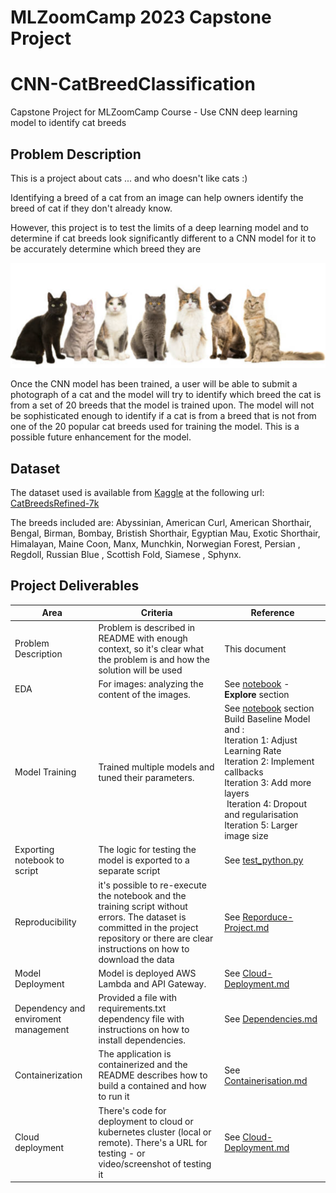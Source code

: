 # MLZoomCamp 2023 Capstone Project

# CNN-CatBreedClassification

Capstone Project for MLZoomCamp Course - Use CNN deep learning model to identify cat breeds

## Problem Description

This is a project about cats ... and who doesn't like cats :) 

Identifying a breed of a cat from an image can help owners identify the breed of cat if they don't already know. 

However, this project is to test the limits of a deep learning model and to determine if cat breeds look significantly different to a CNN model for it to be accurately determine which breed they are

![cat-breeds.png](cat-breeds.png)

Once the CNN model has been trained, a user will be able to submit a photograph of a cat and the model will try to identify which breed the cat is from a set of 20 breeds that the model is trained upon.
The model will not be sophisticated enough to identify if a cat is from a breed that is not from one of the 20 popular cat breeds used for training the model. This is a possible future enhancement for the model.

## Dataset

The dataset used is available from [Kaggle](www.kaggle.com) at the following url: [CatBreedsRefined-7k](https://www.kaggle.com/datasets/doctrinek/catbreedsrefined-7k)

The breeds included are:
Abyssinian, American Curl, American Shorthair, Bengal, Birman, Bombay, Bristish Shorthair,  Egyptian Mau, Exotic Shorthair, Himalayan, Maine Coon, Manx, Munchkin, Norwegian Forest,  Persian , Regdoll, Russian Blue , Scottish Fold, Siamese , Sphynx.

## Project Deliverables

| Area                                 | Criteria                                                                                                                                                                                        | Reference                                                                                                                                                                                                                                                                                                                               |
| ------------------------------------ | ----------------------------------------------------------------------------------------------------------------------------------------------------------------------------------------------- | --------------------------------------------------------------------------------------------------------------------------------------------------------------------------------------------------------------------------------------------------------------------------------------------------------------------------------------- |
| Problem Description                  | Problem is described in README with enough context, so it's clear what the problem is and how the solution will be used                                                                         | This document                                                                                                                                                                                                                                                                                                                           |
| EDA                                  | For images: analyzing the content of the images.                                                                                                                                                | See [notebook](https://github.com/BuzzKanga/MLZoomCamp-CNN-CatBreedClassification/blob/main/notebook.ipynb) - **Explore** section                                                                                                                                                                                                       |
| Model Training                       | Trained multiple models and tuned their parameters.                                                                                                                                             | See [notebook](https://github.com/BuzzKanga/MLZoomCamp-CNN-CatBreedClassification/blob/main/notebook.ipynb) section Build Baseline Model and :<br>Iteration 1: Adjust Learning Rate<br>Iteration 2: Implement callbacks<br>Iteration 3: Add more layers <br> Iteration 4: Dropout and regularisation <br>Iteration 5: Larger image size |
| Exporting notebook to script         | The logic for testing the model is exported to a separate script                                                                                                                                | See [test_python.py](https://github.com/BuzzKanga/MLZoomCamp-CNN-CatBreedClassification/blob/main/test_python.py)                                                                                                                                                                                                                       |
| Reproducibility                      | it's possible to re-execute the notebook and the training script without errors. The dataset is committed in the project repository or there are clear instructions on how to download the data | See [Reporduce-Project.md](https://github.com/BuzzKanga/MLZoomCamp-CNN-CatBreedClassification/blob/main/Reproduce-Project.md)                                                                                                                                                                                                           |
| Model Deployment                     | Model is deployed AWS Lambda and API Gateway.                                                                                                                                                   | See [Cloud-Deployment.md](https://github.com/BuzzKanga/MLZoomCamp-CNN-CatBreedClassification/blob/main/Cloud-Deployment.md)                                                                                                                                                                                                             |
| Dependency and enviroment management | Provided a file with requirements.txt dependency file with instructions on how to install dependencies.                                                                                         | See [Dependencies.md](https://github.com/BuzzKanga/MLZoomCamp-CNN-CatBreedClassification/blob/main/Dependencies.md)                                                                                                                                                                                                                     |
| Containerization                     | The application is containerized and the README describes how to build a contained and how to run it                                                                                            | See [Containerisation.md](https://github.com/BuzzKanga/MLZoomCamp-CNN-CatBreedClassification/blob/main/Containerisation.md)                                                                                                                                                                                                             |
| Cloud deployment                     | There's code for deployment to cloud or kubernetes cluster (local or remote). There's a URL for testing - or video/screenshot of testing it                                                     | See [Cloud-Deployment.md](https://github.com/BuzzKanga/MLZoomCamp-CNN-CatBreedClassification/blob/main/Cloud-Deployment.md)                                                                                                                                                                                                             |
